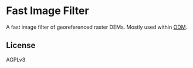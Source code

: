 # Fast Image Filter

A fast image filter of georeferenced raster DEMs. Mostly used within [ODM](https://github.com/OpenDroneMap/ODM).

## License

AGPLv3
